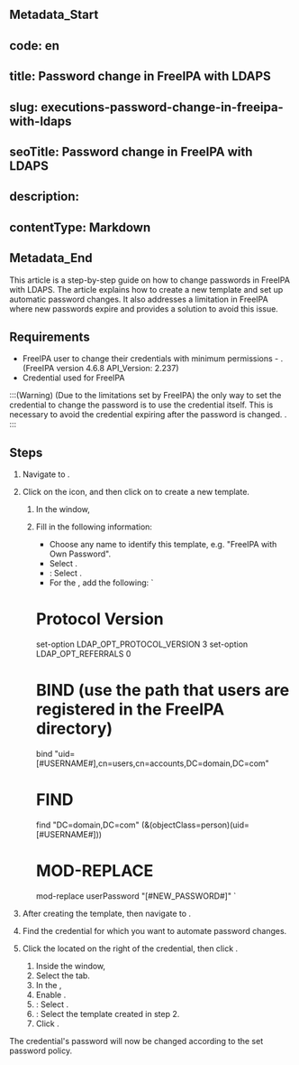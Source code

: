 ## Metadata_Start 
## code: en
## title: Password change in FreeIPA with LDAPS 
## slug: executions-password-change-in-freeipa-with-ldaps 
## seoTitle: Password change in FreeIPA with LDAPS 
## description:  
## contentType: Markdown 
## Metadata_End
This article is a step-by-step guide on how to change passwords in FreeIPA with LDAPS. The article explains how to create a new template and set up automatic password changes. It also addresses a limitation in FreeIPA where new passwords expire and provides a solution to avoid this issue.


## Requirements

- FreeIPA user to change their credentials with minimum permissions - . (FreeIPA version 4.6.8 API_Version: 2.237)
- Credential used for FreeIPA

:::(Warning) (Due to the limitations set by FreeIPA)
the only way to set the credential to change the password is to use the credential itself. This is necessary to avoid the credential expiring after the password is changed. .
:::


## Steps

1. Navigate to .
2. Click on the  icon, and then click on  to create a new template.
    1. In the  window,
    2. Fill in the following information:
        -  Choose any name to identify this template, e.g. "FreeIPA with Own Password".
        -  Select .
        - : Select .
        - For the , add the following:
        `
        # Protocol Version
        set-option LDAP_OPT_PROTOCOL_VERSION 3
        set-option LDAP_OPT_REFERRALS 0

        # BIND (use the path that users are registered in the FreeIPA directory)
        bind "uid=[#USERNAME#],cn=users,cn=accounts,DC=domain,DC=com"

        # FIND 
        find "DC=domain,DC=com" (&(objectClass=person)(uid=[#USERNAME#]))

        # MOD-REPLACE
        mod-replace userPassword "[#NEW_PASSWORD#]"
        `

1. After creating the template, then navigate to  .
2. Find the credential for which you want to automate password changes.
3. Click the  located on the right of the credential, then click .
    1. Inside the  window,
    2. Select the  tab.
    3. In the ,
    4. Enable .
    5. : Select .
    6. : Select the template created in step 2.
    7. Click .

The credential's password will now be changed according to the set password policy.